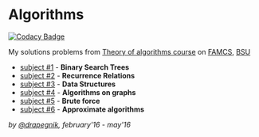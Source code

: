 # Algorithms
[![Codacy Badge](https://api.codacy.com/project/badge/Grade/f005bd245c67422a8815746bfaac0021)](https://www.codacy.com/app/Drapegnik/algorithms?utm_source=github.com&amp;utm_medium=referral&amp;utm_content=Drapegnik/algorithms&amp;utm_campaign=Badge_Grade)

My solutions problems from [Theory of algorithms course](https://acm.bsu.by/) on [FAMCS](http://www.fpmi.bsu.by/en/main.aspx), [BSU](http://www.bsu.by/en/main.aspx)

* [subject #1](https://github.com/Drapegnik/algorithms/tree/master/subject1_task14) - **Binary Search Trees**
* [subject #2](https://github.com/Drapegnik/algorithms/tree/master/subject2_task19.1) - **Recurrence Relations**
* [subject #3](https://github.com/Drapegnik/algorithms/tree/master/subject3_task42) - **Data Structures**
* [subject #4](https://github.com/Drapegnik/algorithms/tree/master/subject4_task10) - **Algorithms on graphs**
* [subject #5](https://github.com/Drapegnik/algorithms/tree/master/subject5_task16) - **Brute force**
* [subject #6](https://github.com/Drapegnik/algorithms/tree/master/subject6_task17) - **Approximate algorithms**

*by [@drapegnik](https://github.com/Drapegnik), february'16 - may'16*

